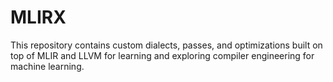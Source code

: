 # MLIRX
This repository contains custom dialects, passes, and optimizations built on top of MLIR and LLVM for learning and exploring compiler engineering for machine learning.
